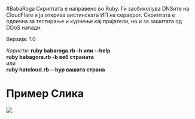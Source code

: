 #BabaRoga
Скриптата е направено во  Ruby. Ги заобиколува DNSите на CloudFlare и ја открива вистинската ИП на серверот.
Скриптата е одлична за тестирање и курчење кај пријатели, но и за зашитата од DDoS напади.

Верзија: 1.0

<em>Користи:</em>
<strong>ruby babaroga.rb -h или --help </strong><br />
<strong>ruby babagora.rb -b веб страната </strong> <br />
или<br />
<strong>ruby hatcloud.rb --byp вашата страна </strong><br />

# Пример Слика
<img src="https://i.imgur.com/zR55YBx.png"> <br />

